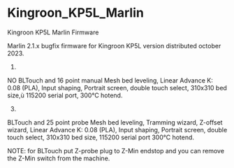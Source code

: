 # Kingroon_KP5L_Marlin
Kingroon KP5L Marlin Firmware

Marlin 2.1.x bugfix firmware for Kingroon KP5L version distributed october 2023.

1.
NO BLTouch and 16 point manual Mesh bed leveling,
Linear Advance K: 0.08 (PLA),
Input shaping,
Portrait screen,
double touch select,
310x310 bed size,ù
115200 serial port,
300°C hotend.

3. 
BLTouch and 25 point probe Mesh bed leveling,
Tramming wizard,
Z-offset wizard,
Linear Advance K: 0.08 (PLA), 
Input shaping,
Portrait screen,
double touch select,
310x310 bed size,
115200 serial port
300°C hotend.

NOTE: for BLTouch put Z-probe plug to Z-Min endstop and you can remove the Z-Min switch from the machine.
